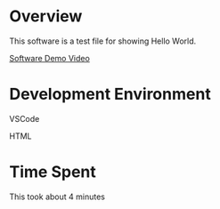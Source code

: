 # Overview

This software is a test file for showing Hello World.

[Software Demo Video](https://www.loom.com/share/5b3fe028da7b4a9fa281b6539832989b)

# Development Environment

VSCode

HTML

# Time Spent

This took about 4 minutes
